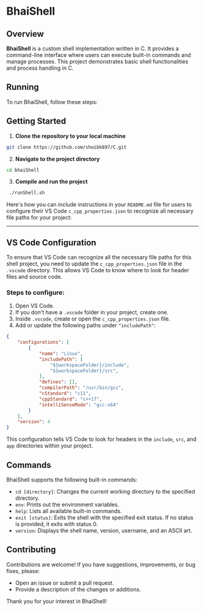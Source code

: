 # BhaiShell

## Overview

**BhaiShell** is a custom shell implementation written in C. It provides a command-line interface where users can execute built-in commands and manage processes. This project demonstrates basic shell functionalities and process handling in C.

## Running

To run BhaiShell, follow these steps:

## Getting Started

   1. **Clone the repository to your local machine**

   ```bash
   git clone https://github.com/shoibk897/C.git
   ```
   
   2. **Navigate to the project directory**

   ```bash
   cd bhaiShell
   ```
   
   3. **Compile and run the project**

   ```bash
    ./runShell.sh
   ```
Here's how you can include instructions in your `README.md` file for users to configure their VS Code `c_cpp_properties.json` to recognize all necessary file paths for your project:

---

## VS Code Configuration

To ensure that VS Code can recognize all the necessary file paths for this shell project, you need to update the `c_cpp_properties.json` file in the `.vscode` directory. This allows VS Code to know where to look for header files and source code.

### Steps to configure:

1. Open VS Code.
2. If you don't have a `.vscode` folder in your project, create one.
3. Inside `.vscode`, create or open the `c_cpp_properties.json` file.
4. Add or update the following paths under `"includePath"`:

```json
{
    "configurations": [
        {
            "name": "Linux",
            "includePath": [
                "${workspaceFolder}/include",
                "${workspaceFolder}/src",
            ],
            "defines": [],
            "compilerPath": "/usr/bin/gcc",
            "cStandard": "c11",
            "cppStandard": "c++17",
            "intelliSenseMode": "gcc-x64"
        }
    ],
    "version": 4
}
```
This configuration tells VS Code to look for headers in the `include`, `src`, and `app` directories within your project.


## Commands

BhaiShell supports the following built-in commands:

- `cd [directory]`: Changes the current working directory to the specified directory.
- `env`: Prints out the environment variables.
- `help`: Lists all available built-in commands.
- `exit [status]`: Exits the shell with the specified exit status. If no status is provided, it exits with status 0.
- `version`: Displays the shell name, version, username, and an ASCII art.

## Contributing

Contributions are welcome! If you have suggestions, improvements, or bug fixes, please:

- Open an issue or submit a pull request.
- Provide a description of the changes or additions.

Thank you for your interest in BhaiShell!
